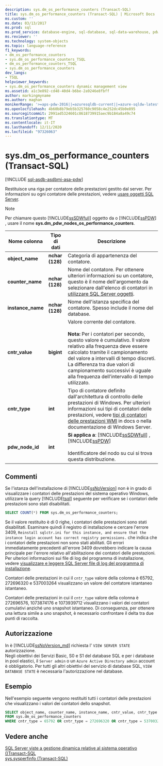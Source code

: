 ```yaml
---
description: sys.dm_os_performance_counters (Transact-SQL)
title: sys.dm_os_performance_counters (Transact-SQL) | Microsoft Docs
ms.custom: ''
ms.date: 03/13/2017
ms.prod: sql
ms.prod_service: database-engine, sql-database, sql-data-warehouse, pdw
ms.reviewer: ''
ms.technology: system-objects
ms.topic: language-reference
f1_keywords:
- dm_os_performance_counters
- sys.dm_os_performance_counters_TSQL
- dm_os_performance_counters_TSQL
- sys.dm_os_performance_counters
dev_langs:
- TSQL
helpviewer_keywords:
- sys.dm_os_performance_counters dynamic management view
ms.assetid: a1c3e892-cd48-40d4-b6be-2a9246e8fbff
author: markingmyname
ms.author: maghan
monikerRange: '>=aps-pdw-2016||=azuresqldb-current||=azure-sqldw-latest||>=sql-server-2016||=sqlallproducts-allversions||>=sql-server-linux-2017||=azuresqldb-mi-current'
ms.openlocfilehash: 4b60b8b79eb5b325760c9058c4e252dc45b0e895
ms.sourcegitcommit: 2991ad5324601c8618739915aec9b184a8a49c74
ms.translationtype: MT
ms.contentlocale: it-IT
ms.lasthandoff: 12/11/2020
ms.locfileid: "97326063"
---
```

# <a name="sysdm_os_performance_counters-transact-sql"></a>sys.dm_os_performance_counters (Transact-SQL)
[!INCLUDE [sql-asdb-asdbmi-asa-pdw](../../includes/applies-to-version/sql-asdb-asdbmi-asa-pdw.md)]

  Restituisce una riga per contatore delle prestazioni gestito dal server. Per informazioni su ogni contatore delle prestazioni, vedere [usare oggetti SQL Server](../../relational-databases/performance-monitor/use-sql-server-objects.md).  
  
> [!NOTE]  
>  Per chiamare questo [!INCLUDE[ssSDWfull](../../includes/sssdwfull-md.md)] oggetto da o [!INCLUDE[ssPDW](../../includes/sspdw-md.md)] , usare il nome **sys.dm_pdw_nodes_os_performance_counters**.  
  
|Nome colonna|Tipo di dati|Descrizione|  
|-----------------|---------------|-----------------|  
|**object_name**|**nchar (128)**|Categoria di appartenenza del contatore.|  
|**counter_name**|**nchar (128)**|Nome del contatore. Per ottenere ulteriori informazioni su un contatore, questo è il nome dell'argomento da selezionare dall'elenco di contatori in [utilizzare SQL Server oggetti](../../relational-databases/performance-monitor/use-sql-server-objects.md). |  
|**instance_name**|**nchar (128)**|Nome dell'istanza specifica del contatore. Spesso include il nome del database.|  
|**cntr_value**|**bigint**|Valore corrente del contatore.<br /><br /> **Nota:** Per i contatori per secondo, questo valore è cumulativo. Il valore relativo alla frequenza deve essere calcolato tramite il campionamento del valore a intervalli di tempo discreti. La differenza tra due valori di campionamento successivi è uguale alla frequenza dell'intervallo di tempo utilizzato.|  
|**cntr_type**|**int**|Tipo di contatore definito dall'architettura di controllo delle prestazioni di Windows. Per ulteriori informazioni sui tipi di contatori delle prestazioni, vedere [tipi di contatori delle prestazioni WMI](/windows/desktop/WmiSdk/wmi-performance-counter-types) in docs o nella documentazione di Windows Server.|  
|**pdw_node_id**|**int**|**Si applica a**: [!INCLUDE[ssSDWfull](../../includes/sssdwfull-md.md)] , [!INCLUDE[ssPDW](../../includes/sspdw-md.md)]<br /><br /> Identificatore del nodo su cui si trova questa distribuzione.|  
  
## <a name="remarks"></a>Commenti  
 Se l'istanza dell'installazione di [!INCLUDE[ssNoVersion](../../includes/ssnoversion-md.md)] non è in grado di visualizzare i contatori delle prestazioni del sistema operativo Windows, utilizzare la query [!INCLUDE[tsql](../../includes/tsql-md.md)] seguente per verificare se i contatori delle prestazioni sono stati disabilitati.  
  
```sql  
SELECT COUNT(*) FROM sys.dm_os_performance_counters;  
```  
  
Se il valore restituito è di 0 righe, i contatori delle prestazioni sono stati disabilitati. Esaminare quindi il registro di installazione e cercare l'errore 3409, `Reinstall sqlctr.ini for this instance, and ensure that the instance login account has correct registry permissions.` che indica che i contatori delle prestazioni non sono stati abilitati. Gli errori immediatamente precedenti all'errore 3409 dovrebbero indicare la causa principale per l'errore relativo all'abilitazione dei contatori delle prestazioni. Per ulteriori informazioni sui file di log del programma di installazione, vedere [visualizzare e leggere SQL Server file di log del programma di installazione](../../database-engine/install-windows/view-and-read-sql-server-setup-log-files.md).  

Contatori delle prestazioni in cui il `cntr_type` valore della colonna è 65792, 272696320 e 537003264 visualizzano un valore del contatore istantaneo istantaneo.

Contatori delle prestazioni in cui il `cntr_type` valore della colonna è 272696576, 1073874176 e 1073939712 visualizzano i valori dei contatori cumulativi anziché uno snapshot istantaneo. Di conseguenza, per ottenere una lettura simile a uno snapshot, è necessario confrontare il delta tra due punti di raccolta.

## <a name="permission"></a>Autorizzazione

In è [!INCLUDE[ssNoVersion_md](../../includes/ssnoversion-md.md)] richiesta l' `VIEW SERVER STATE` autorizzazione.   
Negli obiettivi dei Servizi Basic, S0 e S1 del database SQL e per i database in pool elastici, il `Server admin` o un `Azure Active Directory admin` account è obbligatorio. Per tutti gli altri obiettivi del servizio di database SQL, `VIEW DATABASE STATE` è necessaria l'autorizzazione nel database.   
 
## <a name="examples"></a>Esempio  
 Nell'esempio seguente vengono restituiti tutti i contatori delle prestazioni che visualizzano i valori dei contatori dello snapshot.  
  
```sql  
SELECT object_name, counter_name, instance_name, cntr_value, cntr_type  
FROM sys.dm_os_performance_counters
WHERE cntr_type = 65792 OR cntr_type = 272696320 OR cntr_type = 537003264;  
```  
  
## <a name="see-also"></a>Vedere anche  
  [SQL Server viste a gestione dinamica relative al sistema operativo &#40;&#41;Transact-SQL ](../../relational-databases/system-dynamic-management-views/sql-server-operating-system-related-dynamic-management-views-transact-sql.md)   
 [sys.sysperfinfo &#40;Transact-SQL&#41;](../../relational-databases/system-compatibility-views/sys-sysperfinfo-transact-sql.md)  
  
